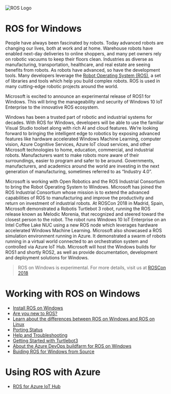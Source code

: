 ![ROS Logo](http://www.ros.org/wp-content/uploads/2013/10/rosorg-logo1.png)

# ROS for Windows
People have always been fascinated by robots. Today advanced robots are changing our lives, both at work and at home. Warehouse robots have enabled next-day deliveries to online shoppers, and many pet owners rely on robotic vacuums to keep their floors clean. 
Industries as diverse as manufacturing, transportation, healthcare, and real estate are seeing benefits from robots. As robots have advanced, so have the development tools. Many developers leverage the [Robot Operating System (ROS)](ros.org), 
a set of libraries and tools which help you build complex robots. ROS is used in many cutting-edge robotic projects around the world. 

Microsoft is excited to announce an experimental release of ROS1 for Windows. This will bring the manageability and security of Windows 10 IoT Enterprise to the innovative ROS ecosystem.

Windows has been a trusted part of robotic and industrial systems for decades. With ROS for Windows, developers will be able to use the familiar Visual Studio toolset along with rich AI and cloud features. 
We’re looking forward to bringing the intelligent edge to robotics by exposing advanced features like hardware accelerated Windows Machine Learning, computer vision, Azure Cognitive Services, Azure IoT cloud services, and other Microsoft technologies to home, education, commercial, and industrial robots. 
Manufacturers want to make robots more aware of their surroundings, easier to program and safer to be around. Governments, manufacturers, and academics around the world are investing in the next generation of manufacturing, sometimes referred to as “Industry 4.0”. 

Microsoft is working with Open Robotics and the ROS Industrial Consortium to bring the Robot Operating System to Windows. Microsoft has joined the ROS Industrial Consortium whose mission is to extend the advanced capabilities of ROS to manufacturing and improve the productivity and return on investment of industrial robots. 
At ROSCon 2018 in Madrid, Spain, Microsoft demonstrated a Robotis Turtlebot 3 robot, running the ROS release known as Melodic Morenia, that recognized and steered toward the closest person to the robot. The robot runs Windows 10 IoT Enterprise on an Intel Coffee Lake NUC using a new ROS node which leverages hardware accelerated Windows Machine Learning. 
Microsoft also showcased a ROS simulation environment running in Azure. It demonstrated a swarm of robots running in a virtual world connected to an orchestration system and controlled via Azure IoT Hub. 
Microsoft will host the Windows builds for ROS1 and shortly ROS2, as well as provide documentation, development and deployment solutions for Windows.

> ROS on Windows is experimental.
> For more details, visit us at [ROSCon 2018](https://roscon.ros.org/2018/)

# Working with ROS on Windows
+ [Install ROS on Windows](GettingStarted/Setup.md)
+ [Are you new to ROS?](GettingStarted/NewToROS.md)
+ [Learn about the differences between ROS on Windows and ROS on Linux](GettingStarted/UsingROSonWindows.md)
+ [Porting Status](Porting/PortingStatus.md)
+ [Help and Troubleshooting](GettingStarted/Troubleshooting.md)
+ [Getting Started with Turtlebot3](Turtlebot/Turtlebot3.md)
+ [About the Azure DevOps buildfarm for ROS on Windows](Build/buildfarm.md)
+ [Buiding ROS for Windows from Source](Build/fromsource.md)

# Using ROS with Azure
+ [ROS for Azure IoT Hub](https://github.com/Microsoft/ros_azure_iothub)
